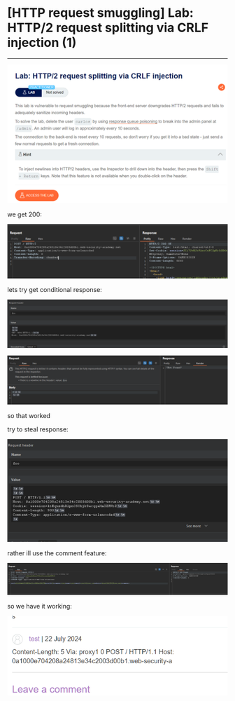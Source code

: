 # [HTTP request smuggling] Lab: HTTP/2 request splitting via CRLF injection (1)

---

![Untitled](%5BHTTP%20request%20smuggling%5D%20Lab%20HTTP%202%20request%20splitt%202d2770352de5454fb28760c67a72e8fd/Untitled.png)

we get 200: 

![Untitled](%5BHTTP%20request%20smuggling%5D%20Lab%20HTTP%202%20request%20splitt%202d2770352de5454fb28760c67a72e8fd/Untitled%201.png)

lets try get conditional response: 

![Untitled](%5BHTTP%20request%20smuggling%5D%20Lab%20HTTP%202%20request%20splitt%202d2770352de5454fb28760c67a72e8fd/Untitled%202.png)

![Untitled](%5BHTTP%20request%20smuggling%5D%20Lab%20HTTP%202%20request%20splitt%202d2770352de5454fb28760c67a72e8fd/Untitled%203.png)

so that worked 

try to steal response: 

![Untitled](%5BHTTP%20request%20smuggling%5D%20Lab%20HTTP%202%20request%20splitt%202d2770352de5454fb28760c67a72e8fd/Untitled%204.png)

rather ill use the comment feature: 

![Untitled](%5BHTTP%20request%20smuggling%5D%20Lab%20HTTP%202%20request%20splitt%202d2770352de5454fb28760c67a72e8fd/Untitled%205.png)

so we have it working: 

![Untitled](%5BHTTP%20request%20smuggling%5D%20Lab%20HTTP%202%20request%20splitt%202d2770352de5454fb28760c67a72e8fd/Untitled%206.png)